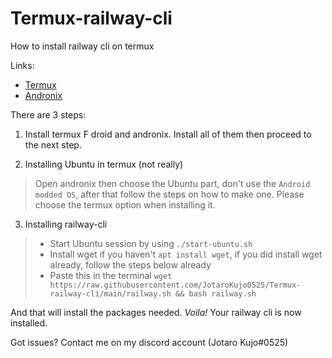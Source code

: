 # Termux-railway-cli
How to install railway cli on termux 

Links:
- [Termux](https://f-droid.org/en/packages/com.termux/)
- [Andronix](https://play.google.com/store/apps/details?id=studio.com.techriz.andronix)


There are 3 steps:
1. Install termux F droid and andronix. Install all of them then proceed to the next step.

2. Installing Ubuntu in termux (not really)
> Open andronix then choose the Ubuntu part, don't use the `Android modded OS`, after that follow the steps on how to make one. Please choose the termux option when installing it.

3. Installing railway-cli
> - Start Ubuntu session by using `./start-ubuntu.sh`
> - Install wget if you haven't `apt install wget`, if you did install wget already, follow the steps below already
> - Paste this in the terminal `wget https://raw.githubusercontent.com/JotaroKujo0525/Termux-railway-cli/main/railway.sh && bash railway.sh`

And that will install the packages needed. *Voila!* Your railway cli is now installed.

Got issues? Contact me on my discord account (Jotaro Kujo#0525) 
